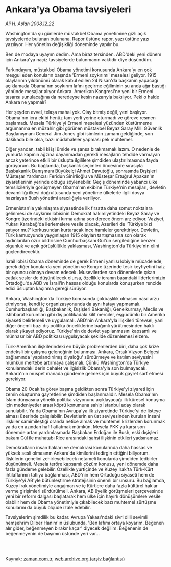 # Ankara'ya Obama tavsiyeleri

*Ali H. Aslan 2008.12.22*

<td class="columnist-detail">
<p>Washington'da şu günlerde müstakbel Obama yönetimine gizli açık tavsiyelerde bulunan bulunana. Rapor üstüne rapor, yazı üstüne yazı yazılıyor. Her yönetim değişikliği döneminde yapılır bu.</p>
<p>
<div id="haberMetinDiv">
<p>Ben de modaya uyayım dedim. Ama biraz tersinden. ABD'deki yeni dönem için Ankara'ya naçiz tavsiyelerde bulunmanın vaktidir diye düşündüm. 
<p> Farkındayım, müstakbel Obama yönetimi konusunda Ankara'yı en çok meşgul eden konuların başında 'Ermeni soykırımı' meselesi geliyor. 1915 olaylarının yıldönümü olarak kabul edilen 24 Nisan'da başkanın yapacağı açıklamada Obama'nın soykırım lafını geçirme eğiliminin şu anda ağır bastığı yönünde mesajlar alıyor Ankara. Amerikan Kongresi'ne yeni bir Ermeni tasarısı sunulacağına da neredeyse kesin nazarıyla bakılıyor. Peki o halde Ankara ne yapmalı?
<p> Her şeyden evvel, telaşa mahal yok. Olay bitmiş değil, yeni başlıyor. Obama'nın icra ekibi henüz tam yerli yerine oturmadı ve göreve resmen başlamadı. Mesela Türkiye'yi Ermeni meselesi yüzünden küstürmeme argümanına en müzahir gibi görünen müstakbel Beyaz Saray Milli Güvenlik Başdanışmanı General Jim Jones gibi isimlerin zamanı geldiğinde, son dakikada bile olsa, bazı müdahaleler yapması pek muhtemel. 
<p> Diğer yandan, tabii ki işi ümide ve şansa bırakmamak lazım. O nedenle de yumurta kapının ağzına dayanmadan gerekli mesajların tehdide varmayan ancak yeterince etkili bir üslupta ilgililere şimdiden ulaştırılmasında fayda görüyorum. Bu bağlamda, başkanlık seçimleri öncesinde sırasıyla Başbakanlık Danışmanı Büyükelçi Ahmet Davutoğlu, sonrasında Dışişleri Müsteşar Yardımcısı Feridun Sinirlioğlu ve Müsteşar Ertuğrul Apakan'ın ziyaretlerinin yerinde olduğu söylenebilir. Geçiş döneminde yabancı ülke temsilcileriyle görüşmeyen Obama'nın ekibine Türkiye'nin mesajları, devletin devamlılığı ilkesi doğrultusunda yeni yönetime ülkelerle ilgili dosya hazırlayan Bush yönetimi aracılığıyla veriliyor. 
<p> Ermenistan'la yakınlaşma siyasetinde ilk fırsatta daha somut noktalara gelinmesi de soykırım lobisinin Demokrat hakimiyetindeki Beyaz Saray ve Kongre üzerindeki etkisini kırma adına son derece önem arz ediyor. Vaziyet, Yukarı Karabağ'da ilerlemelere vesile olacak, Azerileri de 'Türkiye bizi satıyor mu?' korkusundan kurtaracak ince hamleler gerektiriyor. Devletin, Türk kamuoyunda yaygınlaşan 1915 olayları tartışmasına son olarak aydınlardan özür bildirisine Cumhurbaşkanı Gül'ün sergilediğine benzer olgunluk ve açık görüşlülükle yaklaşması, Washington'da Türkiye'nin elini güçlendirecektir. 
<p> İsrail lobisi Obama döneminde de gerek Ermeni yanlısı lobiyle mücadelede, gerek diğer konularda yeni yönetim ve Kongre üzerinde tesir keyfiyetini haiz bir oyuncu olmaya devam edecek. Musevilerden son dönemlerde çıkan çatlak sesler de düşünülecek olursa, özellikle icranın başındaki liderlerimizin Ortadoğu'da ABD ve İsrail'in hassas olduğu konularda konuşurken rencide edici üsluptan kaçınma gereği sürüyor. 
<p> Ankara, Washington'da Türkiye konusunda çokbaşlılık olmasını nasıl arzu etmiyorsa, kendi iç organizasyonunda da aynı hatayı yapmamalı. Cumhurbaşkanlığı, Başbakanlık, Dışişleri Bakanlığı, Genelkurmay, Meclis ve istihbarat kurumları gibi dış politikadaki kilit merciler, eşgüdümlü bir Amerika siyaseti belirlemeli ve uygulamalı. ABD'nin Ankara'yla ilişkileri türevsel, yani diğer önemli bazı dış politika önceliklerine bağımlı yürütmesinden haklı olarak şikayet ediyoruz. Türkiye'nin de devlet yapılanmasını kapsamlı ve münhasır bir ABD politikası uygulayacak şekilde düzenlemesi elzem. 
<p> Türk-Amerikan ilişkilerindeki en büyük problemlerden biri, daha çok krize endeksli bir çalışma geleneğinin bulunması. Ankara, Ortak Vizyon Belgesi bağlamında 'yapılandırılmış diyaloğu' sürdürmeye ve katılım seviyesini mümkün mertebe artırmaya çalışmalı. Çünkü Washington'da Türkiye konularındaki derin cehalet ve ilgisizlik Obama'yla son bulmayacak. Ankara'nın müspet manada gündeme gelmek için büyük gayret sarf etmesi gerekiyor.
<p> Obama 20 Ocak'ta görev başına geldikten sonra Türkiye'yi ziyareti için zemin oluşturma gayretlerine şimdiden başlanmalıdır. Mesela Obama'nın İslam dünyasına yönelik politika vizyonunu açıklayacağı ilk küresel konuşma için medeniyetler arası köprü konumuna sahip İstanbul aday olarak sunulabilir. Ya da Obama'nın Avrupa'ya ilk ziyaretinde Türkiye'yi de listeye alması üzerinde çalışılabilir. Devletlerin en üst seviyesinden kurulan insani ilişkiler samimileştiği oranda netice almak ve muhtemel krizlerden korunmak ya da en azından hafif atlatmak mümkün. Mesela PKK'ya karşı son dönemde artan yardımlaşmada Başbakan Erdoğan ile Bush, eski dışişleri bakanı Gül ile muhatabı Rice arasındaki şahsi ilişkinin etkileri yadsınamaz. 
<p> Demokratların insan hakları ve demokrasi konularında daha hassas ve yüksek sesli olmasının Ankara'da kimilerini tedirgin ettiğini biliyorum. İlişkilerin genelini zehirleyebilecek netameli konularda şimdiden tedbirler düşünülmeli. Mesela teröre kapsamlı çözüm konusu, yeni dönemde daha fazla gündeme gelebilir. Özellikle yurtiçinde ve Kuzey Irak'ta Türk-Kürt ihtilaflarının tatlıya bağlanması, ABD'nin hem Ortadoğu siyaseti hem de Türkiye'yi AB'yle bütünleştirme stratejisinin önemli bir unsuru. Bu bağlamda, Kuzey Irak yönetimiyle angajman ve iç Kürtlere daha fazla kültürel haklar verme girişimleri sürdürülmeli. Ankara, AB üyelik görüşmeleri çerçevesinde yeni bir reform dalgası başlatarak hem ülke için hayırlı dönüşümlere vesile olabilir hem de Obama yönetimiyle çıkabilecek bazı muhtemel sürtüşme konularını da büyük ölçüde izale edebilir.
<p>Tavsiyelerim şimdilik bu kadar. Avrupa Yakası'ndaki sivri dilli sevimli hemşehrim Dilber Hanım'ın üslubunda, 'Ben lafımı ortaya koyarım. Beğenen alır gider, beğenmeyen bırakır kaçar' diyecek değilim. Beğenenin de beğenmeyenin de başımın üstünde yeri var...</p></p></p></p></p></p></p></p></p></p></p></div>
</p>


<p><br>
		 </br></p></td>

Kaynak: [zaman.com.tr](http://zaman.com.tr/yazar.do?yazino=773049), [web.archive.org (arşiv bağlantısı)](http://web.archive.org/web/20120123140831/http://www.zaman.com.tr:80/yazar.do?yazino=773049)
